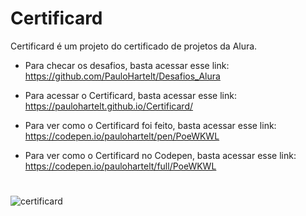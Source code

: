 # Certificard

Certificard é um projeto do certificado de projetos da Alura.

- Para checar os desafios, basta acessar esse link: https://github.com/PauloHartelt/Desafios_Alura 

- Para acessar o Certificard, basta acessar esse link: https://paulohartelt.github.io/Certificard/

- Para ver como o Certificard foi feito, basta acessar esse link: https://codepen.io/paulohartelt/pen/PoeWKWL

- Para ver como o Certificard no Codepen, basta acessar esse link: https://codepen.io/paulohartelt/full/PoeWKWL

#
![certificard](https://user-images.githubusercontent.com/95707984/190928553-79ece429-564f-45e4-94f2-648e25bf68d5.png)
#
